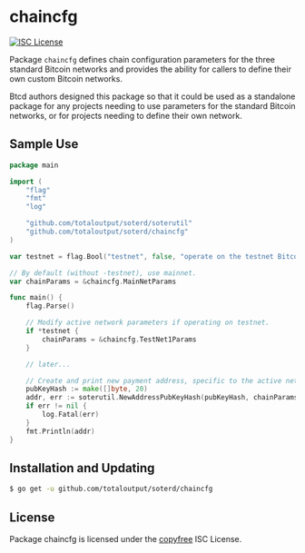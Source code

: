 chaincfg
========

[![ISC License](http://img.shields.io/badge/license-ISC-blue.svg)](http://copyfree.org)

Package `chaincfg` defines chain configuration parameters for the three standard
Bitcoin networks and provides the ability for callers to define their own custom
Bitcoin networks.

Btcd authors designed this package so that it could be used as a standalone
package for any projects needing to use parameters for the standard Bitcoin
networks, or for projects needing to define their own network.

## Sample Use

```Go
package main

import (
	"flag"
	"fmt"
	"log"

	"github.com/totaloutput/soterd/soterutil"
	"github.com/totaloutput/soterd/chaincfg"
)

var testnet = flag.Bool("testnet", false, "operate on the testnet Bitcoin network")

// By default (without -testnet), use mainnet.
var chainParams = &chaincfg.MainNetParams

func main() {
	flag.Parse()

	// Modify active network parameters if operating on testnet.
	if *testnet {
		chainParams = &chaincfg.TestNet1Params
	}

	// later...

	// Create and print new payment address, specific to the active network.
	pubKeyHash := make([]byte, 20)
	addr, err := soterutil.NewAddressPubKeyHash(pubKeyHash, chainParams)
	if err != nil {
		log.Fatal(err)
	}
	fmt.Println(addr)
}
```

## Installation and Updating

```bash
$ go get -u github.com/totaloutput/soterd/chaincfg
```

## License

Package chaincfg is licensed under the [copyfree](http://copyfree.org) ISC
License.
